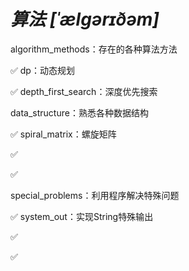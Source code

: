 # _算法 [ˈælɡərɪðəm]_
algorithm_methods：存在的各种算法方法

✅  dp：动态规划

✅  depth_first_search：深度优先搜索

data_structure：熟悉各种数据结构

✅  spiral_matrix：螺旋矩阵

✅  

✅  

special_problems：利用程序解决特殊问题

✅  system_out：实现String特殊输出

✅  

✅  



